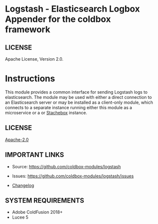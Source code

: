 # Logstash - Elasticsearch Logbox Appender for the coldbox framework

## LICENSE
Apache License, Version 2.0.

Instructions
============

This module provides a common interface for sending Logstash logs to elasticsearch.  The module may be used with either a direct connection to an Elasticsearch server or may be installed as a client-only module, which connects to a separate instance running either this module as a microservice or a or [Stachebox](https://stachebox.ortusbooks.com) instance.

## LICENSE

[Apache-2.0](https://opensource.org/licenses/Apache-2.0)

## IMPORTANT LINKS

- Source: https://github.com/coldbox-modules/logstash
- Issues: https://github.com/coldbox-modules/logstash/issues

- [Changelog](changelog.md)

## SYSTEM REQUIREMENTS

- Adobe ColdFusion 2018+
- Lucee 5


